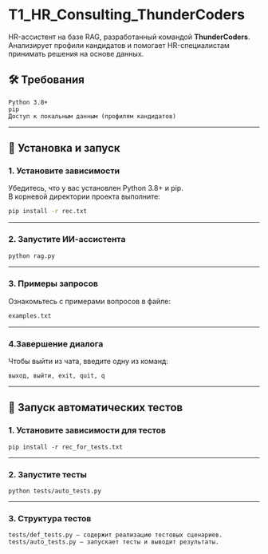 # T1_HR_Consulting_ThunderCoders

HR-ассистент на базе RAG, разработанный командой **ThunderCoders**. Анализирует профили кандидатов и помогает HR-специалистам принимать решения на основе данных.


## 🛠 Требования 

    Python 3.8+
    pip
    Доступ к локальным данным (профилям кандидатов)
     

---

## 🧩 Установка и запуск

### 1. Установите зависимости

Убедитесь, что у вас установлен Python 3.8+ и pip.  
В корневой директории проекта выполните:

```bash
pip install -r rec.txt
```

---

### 2. Запустите ИИ-ассистента

```bash
python rag.py
```

---

### 3. Примеры запросов 

Ознакомьтесь с примерами вопросов в файле:

```txt
examples.txt
```

---

### 4.Завершение диалога 

Чтобы выйти из чата, введите одну из команд:
```
выход, выйти, exit, quit, q 
```

---

## 🧪 Запуск автоматических тестов

### 1. Установите зависимости для тестов

```
pip install -r rec_for_tests.txt
```

---

### 2. Запустите тесты

```
python tests/auto_tests.py
```

---

### 3. Структура тестов

```
tests/def_tests.py — содержит реализацию тестовых сценариев.
tests/auto_tests.py — запускает тесты и выводит результаты.
```


